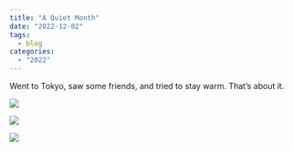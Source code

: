 ```yaml
---
title: "A Quiet Month"
date: "2022-12-02"
tags: 
  - blog
categories: 
  - "2022"
---
```


Went to Tokyo, saw some friends, and tried to stay warm. That’s about it.

![](images/DSCF6733.jpg)

![](images/DSCF6770.jpg)

![](images/DSCF6807.jpg)
